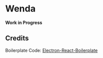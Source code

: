 # Wenda
**Work in Progress**

## Credits
Boilerplate Code: [Electron-React-Boilerplate](https://github.com/electron-react-boilerplate/electron-react-boilerplate)